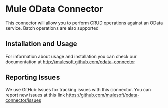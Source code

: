 Mule OData Connector
=========================

This connector will allow you to perform CRUD operations against an OData service. Batch operations are also supported

Installation and Usage
----------------------

For information about usage and installation you can check our documentation at http://mulesoft.github.com/odata-connector

Reporting Issues
----------------

We use GitHub:Issues for tracking issues with this connector. You can report new issues at this link https://github.com/mulesoft/odata-connector/issues
